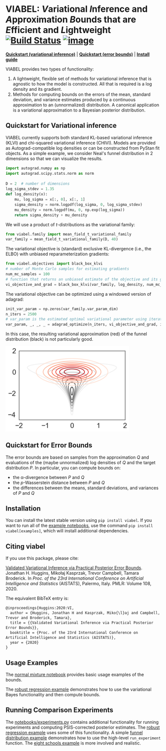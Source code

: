 #  VIABEL: *V*ariational *I*nference and *A*pproximation *B*ounds that are *E*fficient and *L*ightweight [![Build Status](https://travis-ci.org/jhuggins/viabel.svg?branch=master)](https://travis-ci.org/jhuggins/viabel) [![image](https://codecov.io/gh/jhuggins/viabel/branch/master/graph/badge.svg)](https://codecov.io/gh/jhuggins/viabel)

[**Quickstart (variational inference)**](#quickstart-for-variational-inference)
| [**Quickstart (error bounds)**](#quickstart-for-error-bounds)
| [**Install guide**](#installation)

VIABEL provides two types of functionality:

1. A lightweight, flexible set of methods for variational inference that is
agnostic to how the model is constructed. All that is required is a log
density and its gradient.
2. Methods for computing bounds on the errors of the mean, standard deviation,
and variance estimates produced by a continuous approximation to an
(unnormalized) distribution.
A canonical application is a variational approximation to a Bayesian posterior
distribution.

## Quickstart for Variational inference

VIABEL currently supports both standard KL-based variational inference (KLVI)
and chi-squared variational inference (CHIVI).
Models are provided as Autograd-compatible log densities or can be constructed
from PyStan fit objects.
As a simple example, we consider Neal's funnel distribution in 2 dimensions so
that we can visualize the results.
```python
import autograd.numpy as np
import autograd.scipy.stats.norm as norm

D = 2  # number of dimensions
log_sigma_stdev = 1.35
def log_density(x):
    mu, log_sigma = x[:, 0], x[:, 1]
    sigma_density = norm.logpdf(log_sigma, 0, log_sigma_stdev)
    mu_density = norm.logpdf(mu, 0, np.exp(log_sigma))
    return sigma_density + mu_density
```
We will use a product of *t*-distributions as the variational family:
```python
from viabel.family import mean_field_t_variational_family
var_family = mean_field_t_variational_family(D, 40)
```
The variational objective is (standard) exclusive KL-divergence (i.e., the ELBO)
with unbiased reparameterization gradients:
```python
from viabel.objectives import black_box_klvi
# number of Monte Carlo samples for estimating gradients
num_mc_samples = 100   
# function that returns an unbiased estimate of the objective and its gradient
vi_objective_and_grad = black_box_klvi(var_family, log_density, num_mc_samples)
```

The variational objective can be optimized using a windowed version of adagrad:
```python
init_var_param = np.zeros(var_family.var_param_dim)
n_iters = 2500
# var_param is the estimated optimal variational parameter using iterate averaging
var_param, _, _, _ = adagrad_optimize(n_iters, vi_objective_and_grad, init_var_param, learning_rate=.01)
```

In this case, the resulting variational approximation (red) of the
funnel distribution (black) is not particularly good.

<img src="notebooks/funnel.png" width="400">


## Quickstart for Error Bounds

The error bounds are based on samples from the approximation *Q* and evaluations
of the (maybe unnormalized) log densities of *Q* and the target distribution *P*.
In particular, you can compute bounds on:

* the &alpha;-divergence between *P* and *Q*
* the *p*-Wasserstein distance between *P* and *Q*
* the differences between the means, standard deviations, and variances of *P* and *Q*



## Installation

You can install the latest stable version using `pip install viabel`.
If you want to run all of the [example notebooks](notebooks),
use the command `pip install viabel[examples]`, which will install additional
dependencies.

## Citing viabel

If you use this package, please cite:

[Validated Variational Inference via Practical Posterior Error Bounds](https://arxiv.org/abs/1910.04102).
Jonathan H. Huggins,
Miko&#0322;aj Kasprzak,
Trevor Campbell,
Tamara Broderick.
In *Proc. of the 23rd International Conference on Artificial Intelligence and
Statistics* (AISTATS), Palermo, Italy. PMLR: Volume 108, 2020.

The equivalent BibTeX entry is:
```
@inproceedings{Huggins:2020:VI,
  author = {Huggins, Jonathan H and Kasprzak, Miko{\l}aj and Campbell, Trevor and Broderick, Tamara},
  title = {{Validated Variational Inference via Practical Posterior Error Bounds}},
  booktitle = {Proc. of the 23rd International Conference on Artificial Intelligence and Statistics (AISTATS)},
  year = {2020}
}
```

## Usage Examples

The [normal mixture notebook](notebooks/normal-mixture.ipynb) provides basic
usage examples of the bounds.

The [robust regression example](notebooks/robust-regression.ipynb) demonstrates
how to use the variational Bayes functionality and then compute bounds.

## Running Comparison Experiments

The [notebooks/experiments.py](notebooks/experiments.py) contains additional
functionality for running experiments and computing PSIS-corrected posterior estimates.
The [robust regression example](notebooks/robust-regression.ipynb) uses some of this functionality.
A simple [funnel distribution example](notebooks/funnel-distribution.ipynb) demonstrates how to use the high-level `run_experiment` function.
The [eight schools example](notebooks/eight-schools.ipynb) is more involved and realistic.
